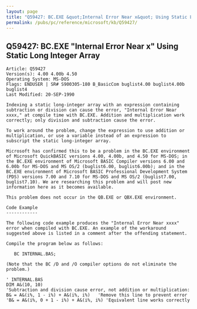 ```yaml
---
layout: page
title: "Q59427: BC.EXE &quot;Internal Error Near x&quot; Using Static Long Integer Array"
permalink: /pubs/pc/reference/microsoft/kb/Q59427/
---
```


## Q59427: BC.EXE &quot;Internal Error Near x&quot; Using Static Long Integer Array

	Article: Q59427
	Version(s): 4.00 4.00b 4.50
	Operating System: MS-DOS
	Flags: ENDUSER | SR# S900305-180 B_BasicCom buglist4.00 buglist4.00b buglist4
	Last Modified: 20-SEP-1990
	
	Indexing a static long-integer array with an expression containing
	subtraction or division can cause the error, "Internal Error Near
	xxxx," at compile time with BC.EXE. Addition and multiplication work
	correctly; only division and subtraction cause the error.
	
	To work around the problem, change the expression to use addition or
	multiplication, or use a variable instead of an expression to
	subscript the static long-integer array.
	
	Microsoft has confirmed this to be a problem in the BC.EXE environment
	of Microsoft QuickBASIC versions 4.00, 4.00b, and 4.50 for MS-DOS; in
	the BC.EXE environment of Microsoft BASIC Compiler versions 6.00 and
	6.00b for MS-DOS and MS OS/2 (buglist6.00, buglist6.00b); and in the
	BC.EXE environment of Microsoft BASIC Professional Development System
	(PDS) versions 7.00 and 7.10 for MS-DOS and MS OS/2 (buglist7.00,
	buglist7.10). We are researching this problem and will post new
	information here as it becomes available.
	
	This problem does not occur in the QB.EXE or QBX.EXE environment.
	
	Code Example
	------------
	
	The following code example produces the "Internal Error Near xxxx"
	error when compiled with BC.EXE. An example of the workaround
	suggested above is listed in a comment after the offending statement.
	
	Compile the program below as follows:
	
	   BC INTERNAL.BAS;
	
	(Note that the BC /D and /O compiler options do not eliminate the
	problem.)
	
	' INTERNAL.BAS
	DIM A&(10, 10)
	'Subtraction and division cause error, not addition or multiplication:
	B& = A&(i%, 1 - i%) + A&(i%, i%)   'Remove this line to prevent error
	'B& = A&(i%, 0 + 1 - i%) + A&(i%, i%) 'Equivalent line works correctly
